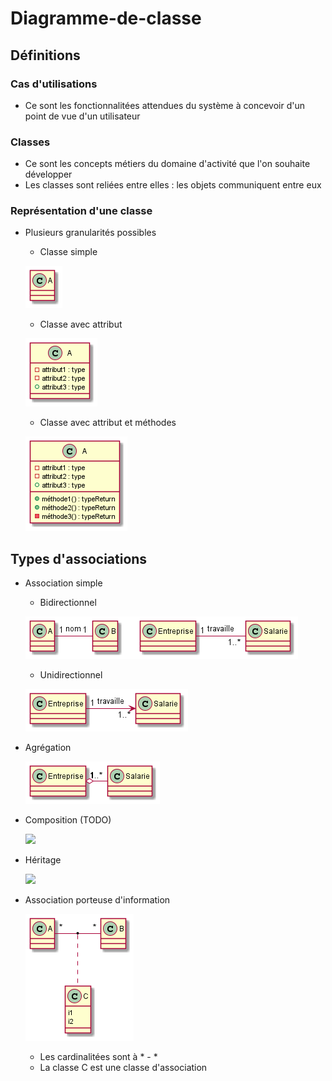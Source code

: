 # Diagramme-de-classe

## Définitions

### Cas d'utilisations
- Ce sont les fonctionnalitées attendues du système à concevoir d'un point de vue d'un utilisateur

### Classes
- Ce sont les concepts métiers du domaine d'activité que l'on souhaite développer 
- Les classes sont reliées entre elles : les objets communiquent entre eux

### Représentation d'une classe

- Plusieurs granularités possibles

    - Classe simple 
    
    ![](./granularité_1.png)
    
    - Classe avec attribut 
    
    ![](./granularité_2.png)
    
    - Classe avec attribut et méthodes
     
     ![](./granularité_3.png)

## Types d'associations
- Association simple
    - Bidirectionnel
    
    ![](./Association%20simple.png)
    - Unidirectionnel
    
    ![](./Association%20simple%20unidirectionnel.png)

- Agrégation

    ![](./Agrégation.png)
    
- Composition (TODO)
    
    ![](./Composition.png)
    
- Héritage

    ![](./Héritage.png)
    
- Association porteuse d'information

    ![](./Association.png)
    
    - Les cardinalitées sont à * - *
    - La classe C est une classe d'association
    
    
